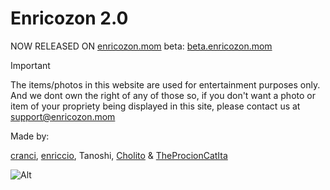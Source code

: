 # Enricozon 2.0

NOW RELEASED ON [enricozon.mom](https://enricozon.mom) beta: [beta.enricozon.mom](https://beta.enricozon.mom)

> [!Important]
> The items/photos in this website are used for entertainment purposes only. And we dont own the right of any of those so, if you don't want a photo or item of your propriety being displayed in this site, please contact us at [support@enricozon.mom](mailto:support@enricozon.mom)

Made by:

[cranci](https://github.com/cranci1), [enriccio](https://github.com/enriccio104), Tanoshi, [Cholito](https://github.com/SuperFico2100) & [TheProcionCatIta](https://github.com/TheProcionCatIta)

![Alt](https://repobeats.axiom.co/api/embed/0ce260b9a4b096b5c24e5d3c389c245d19d34646.svg "Repobeats analytics image")
